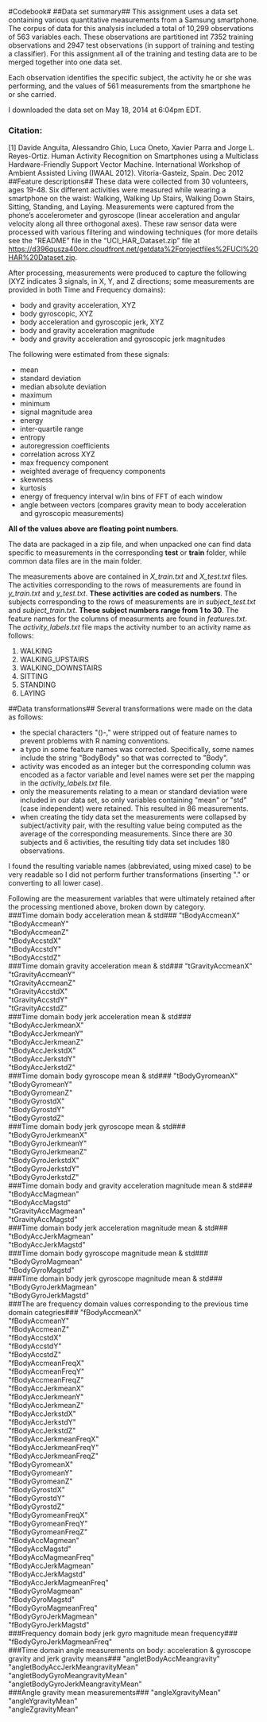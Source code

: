 #Codebook#
##Data set summary##
This assignment uses a data set containing various quantitative measurements from a Samsung smartphone.  The corpus of data for this analysis included a total of 10,299 observations of 563 variables each.  These observations are partitioned int 7352 training observations and 2947 test observations (in support of training and testing a classifier).  For this assignment all of the training and testing data are to be merged together into one data set.

Each observation identifies the specific subject, the activity he or she was performing, and the values of 561 measurements from the smartphone he or she carried.

I downloaded the data set on May 18, 2014 at 6:04pm EDT.

### Citation: ###
[1] Davide Anguita, Alessandro Ghio, Luca Oneto, Xavier Parra and Jorge L. Reyes-Ortiz. Human Activity Recognition on Smartphones using a Multiclass Hardware-Friendly Support Vector Machine. International Workshop of Ambient Assisted Living (IWAAL 2012). Vitoria-Gasteiz, Spain. Dec 2012
##Feature descriptions##
These data were collected from 30 volunteers, ages 19-48.  Six different activities were measured while wearing a smartphone on the waist: Walking, Walking Up Stairs, Walking Down Stairs, Sitting, Standing, and Laying.  Measurements were captured from the phone’s accelerometer and gyroscope (linear acceleration and angular velocity along all three orthogonal axes).  These raw sensor data were processed with various filtering and windowing techniques (for more details see the “README” file in the “UCI_HAR_Dataset.zip” file at https://d396qusza40orc.cloudfront.net/getdata%2Fprojectfiles%2FUCI%20HAR%20Dataset.zip.

After processing, measurements were produced to capture the following (XYZ indicates 3 signals, in X, Y, and Z directions; some measurements are provided in both Time and Frequency domains):
-	body and gravity acceleration, XYZ
-	body gyroscopic, XYZ
-	body acceleration and gyroscopic jerk, XYZ
-	body and gravity acceleration magnitude
-	body and gravity acceleration and gyroscopic jerk magnitudes

The following were estimated from these signals:
-	mean
-	standard deviation
-	median absolute deviation
-	maximum
-	minimum
-	signal magnitude area
-	energy
-	inter-quartile range
-	entropy
-	autoregression coefficients
-	correlation across XYZ
-	max frequency component
-	weighted average of frequency components
-	skewness
-	kurtosis
-	energy of frequency interval w/in bins of FFT of each window
-	angle between vectors (compares gravity mean to body acceleration and gyroscopic measurements)

**All of the values above are floating point numbers**.

The data are packaged in a zip file, and when unpacked one can find data specific to measurements in the corresponding **test** or **train** folder, while common data files are in the main folder.

The measurements above are contained in *X_train.txt* and *X_test.txt* files.  The activities corresponding to the rows of measurements are found in *y_train.txt* and *y_test.txt*.  **These activities are coded as numbers**.  The subjects corresponding to the rows of measurements are in *subject_test.txt* and *subject_train.txt*.  **These subject numbers range from 1 to 30**.  The feature names for the columns of measurments are found in *features.txt*.  The *activity_labels.txt* file maps the activity number to an activity name as follows:<br/>
1.    WALKING<br/>
2.    WALKING_UPSTAIRS<br/>
3.    WALKING_DOWNSTAIRS<br/>
4.    SITTING<br/>
5.    STANDING<br/>
6.    LAYING<br/>


##Data transformations##
Several transformations were made on the data as follows:<br/>
- the special characters "()-," were stripped out of feature names to prevent problems with R naming conventions.<br/>
- a typo in some feature names was corrected.  Specifically, some names include the string "BodyBody" so that was corrected to "Body".<br/>
- activity was encoded as an integer but the corresponding column was encoded as a factor variable and level names were set per the mapping in the *activity_labels.txt* file.<br/>
- only the measurements relating to a mean or standard deviation were included in our data set, so only variables containing "mean" or "std" (case independent) were retained.  This resulted in 86 measurements.<br/>
- when creating the tidy data set the measurements were collapsed by subject/activity pair, with the resulting value being computed as the average of the corresponding measurements.  Since there are 30 subjects and 6 activities, the resulting tidy data set includes 180 observations.<br/>

I found the resulting variable names (abbreviated, using mixed case) to be very readable so I did not perform further transformations (inserting "." or converting to all lower case).

Following are the measurement variables that were ultimately retained after the processing mentioned above, broken down by category.<br/>
###Time domain body acceleration mean & std###
"tBodyAccmeanX"<br/>
"tBodyAccmeanY"<br/>
"tBodyAccmeanZ"<br/>
"tBodyAccstdX"<br/>
"tBodyAccstdY"<br/>
"tBodyAccstdZ"<br/>
###Time domain gravity acceleration mean & std###
"tGravityAccmeanX"<br/>
"tGravityAccmeanY"<br/>
"tGravityAccmeanZ"<br/>
"tGravityAccstdX"<br/>
"tGravityAccstdY"<br/>
"tGravityAccstdZ"<br/>
###Time domain body jerk acceleration mean & std###
"tBodyAccJerkmeanX"<br/>
"tBodyAccJerkmeanY"<br/>
"tBodyAccJerkmeanZ"<br/>
"tBodyAccJerkstdX"<br/>
"tBodyAccJerkstdY"<br/>
"tBodyAccJerkstdZ"<br/>
###Time domain body gyroscope mean & std###
"tBodyGyromeanX"<br/>
"tBodyGyromeanY"<br/>
"tBodyGyromeanZ"<br/>
"tBodyGyrostdX"<br/>
"tBodyGyrostdY"<br/>
"tBodyGyrostdZ"<br/>
###Time domain body jerk gyroscope mean & std###
"tBodyGyroJerkmeanX"<br/>
"tBodyGyroJerkmeanY"<br/>
"tBodyGyroJerkmeanZ"<br/>
"tBodyGyroJerkstdX"<br/>
"tBodyGyroJerkstdY"<br/>
"tBodyGyroJerkstdZ"<br/>
###Time domain body and gravity acceleration magnitude mean & std###
"tBodyAccMagmean"<br/>
"tBodyAccMagstd"<br/>
"tGravityAccMagmean"<br/>
"tGravityAccMagstd"<br/>
###Time domain body jerk acceleration magnitude mean & std###
"tBodyAccJerkMagmean"<br/>
"tBodyAccJerkMagstd"<br/>
###Time domain body gyroscope magnitude mean & std###
"tBodyGyroMagmean"<br/>
"tBodyGyroMagstd"<br/>
###Time domain body jerk gyroscope magnitude mean & std###
"tBodyGyroJerkMagmean"<br/>
"tBodyGyroJerkMagstd"<br/>
###The are frequency domain values corresponding to the previous time domain categries###
"fBodyAccmeanX"<br/>
"fBodyAccmeanY"<br/>
"fBodyAccmeanZ"<br/>
"fBodyAccstdX"<br/>
"fBodyAccstdY"<br/>
"fBodyAccstdZ"<br/>
"fBodyAccmeanFreqX"<br/>
"fBodyAccmeanFreqY"<br/>
"fBodyAccmeanFreqZ"<br/>
"fBodyAccJerkmeanX"<br/>
"fBodyAccJerkmeanY"<br/>
"fBodyAccJerkmeanZ"<br/>
"fBodyAccJerkstdX"<br/>
"fBodyAccJerkstdY"<br/>
"fBodyAccJerkstdZ"<br/>
"fBodyAccJerkmeanFreqX"<br/>
"fBodyAccJerkmeanFreqY"<br/>
"fBodyAccJerkmeanFreqZ"<br/>
"fBodyGyromeanX"<br/>
"fBodyGyromeanY"<br/>
"fBodyGyromeanZ"<br/>
"fBodyGyrostdX"<br/>
"fBodyGyrostdY"<br/>
"fBodyGyrostdZ"<br/>
"fBodyGyromeanFreqX"<br/>
"fBodyGyromeanFreqY"<br/>
"fBodyGyromeanFreqZ"<br/>
"fBodyAccMagmean"<br/>
"fBodyAccMagstd"<br/>
"fBodyAccMagmeanFreq"<br/>
"fBodyAccJerkMagmean"<br/>
"fBodyAccJerkMagstd"<br/>
"fBodyAccJerkMagmeanFreq"<br/>
"fBodyGyroMagmean"<br/>
"fBodyGyroMagstd"<br/>
"fBodyGyroMagmeanFreq"<br/>
"fBodyGyroJerkMagmean"<br/>
"fBodyGyroJerkMagstd"<br/>
###Frequency domain body jerk gyro magnitude mean frequency###
"fBodyGyroJerkMagmeanFreq"<br/>
###Time domain angle measurements on body: acceleration & gyroscope gravity and jerk gravity means###
"angletBodyAccMeangravity"<br/>
"angletBodyAccJerkMeangravityMean"<br/>
"angletBodyGyroMeangravityMean"<br/>
"angletBodyGyroJerkMeangravityMean"<br/>
###Angle gravity mean measurements###
"angleXgravityMean"<br/>
"angleYgravityMean"<br/>
"angleZgravityMean"<br/>
